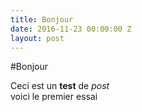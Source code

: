 ```yaml
---
title: Bonjour
date: 2016-11-23 00:00:00 Z
layout: post
---
```


#Bonjour

Ceci est un **test** de *post* <br>
voici le premier essai
